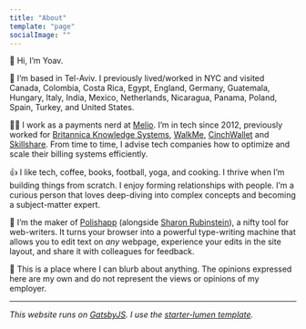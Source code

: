 ```yaml
---
title: "About"
template: "page"
socialImage: ""
---
```


👋 Hi, I’m Yoav. 

🛫 I’m based in Tel-Aviv. I previously lived/worked in NYC and visited Canada, Colombia, Costa Rica, Egypt, England, Germany, Guatemala, Hungary, Italy, India, Mexico, Netherlands, Nicaragua, Panama, Poland, Spain, Turkey, and United States.

👨‍💻 I work as a payments nerd at [Melio](https://www.meliopayments.com). I’m in tech since 2012, previously worked for [Britannica Knowledge Systems](https://www.britannica-ks.com/), [WalkMe](https://www.walkme.com/), [CinchWallet](https://shopcinchwalletin.com/) and [Skillshare](https://www.skillshare.com). From time to time, I advise tech companies how to optimize and scale their billing systems efficiently.

👍 I like tech, coffee, books, football, yoga, and cooking. I thrive when I’m building things from scratch. I enjoy forming relationships with people. I’m a curious person that loves deep-diving into complex concepts and becoming a subject-matter expert.

💅 I’m the maker of [Polishapp](https://polish.launchaco.com/) (alongside [Sharon Rubinstein](https://www.linkedin.com/in/sharon-rubinstein/)), a nifty tool for web-writers. It turns your browser into a powerful type-writing machine that allows you to edit text on _any_ webpage, experience your edits in the site layout, and share it with colleagues for feedback.

💭 This is a place where I can blurb about anything. The opinions expressed here are my own and do not represent the views or opinions of my employer.


---
_This website runs on [GatsbyJS](https://www.gatsbyjs.com/). I use the [starter-lumen template](https://www.gatsbyjs.com/starters/alxshelepenok/gatsby-starter-lumen/)._
